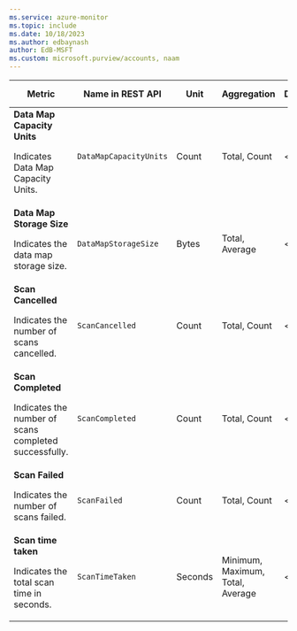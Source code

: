 ```yaml
---
ms.service: azure-monitor
ms.topic: include
ms.date: 10/18/2023
ms.author: edbaynash
author: EdB-MSFT
ms.custom: microsoft.purview/accounts, naam
---
```

<!--
NOTE:  This content is automatically generated using API calls to Azure. 
Any edits made on these files will be overwritten in the next run of the script. 
There is no benefit in editing these files directly.  
-->
  
  
|Metric|Name in REST API|Unit|Aggregation|Dimensions|Time Grains|DS Export|
|---|---|---|---|---|---|---|
|**Data Map Capacity Units**<p><p>Indicates Data Map Capacity Units. |`DataMapCapacityUnits` |Count |Total, Count |\<none\>|PT1H, P1D |Yes|
|**Data Map Storage Size**<p><p>Indicates the data map storage size. |`DataMapStorageSize` |Bytes |Total, Average |\<none\>|PT1H, P1D |Yes|
|**Scan Cancelled**<p><p>Indicates the number of scans cancelled. |`ScanCancelled` |Count |Total, Count |\<none\>|PT1M, PT15M, PT1H, P1D |Yes|
|**Scan Completed**<p><p>Indicates the number of scans completed successfully. |`ScanCompleted` |Count |Total, Count |\<none\>|PT1M, PT15M, PT1H, P1D |Yes|
|**Scan Failed**<p><p>Indicates the number of scans failed. |`ScanFailed` |Count |Total, Count |\<none\>|PT1M, PT15M, PT1H, P1D |Yes|
|**Scan time taken**<p><p>Indicates the total scan time in seconds. |`ScanTimeTaken` |Seconds |Minimum, Maximum, Total, Average |\<none\>|PT1M, PT15M, PT1H, P1D |Yes|